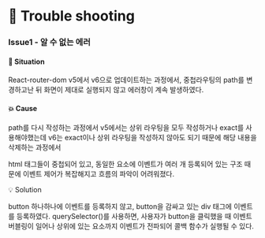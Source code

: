 # 👾 Trouble shooting
### Issue1 - 알 수 없는 에러
#### 🚨 Situation
React-router-dom v5에서 v6으로 업데이트하는 과정에서, 중첩라우팅의 path를 변경하고난 뒤 화면이 제대로 실행되지 않고 에러창이 계속 발생하였다.
#### 💥 Cause
path를 다시 작성하는 과정에서 v5에서는 상위 라우팅을 모두 작성하거나 exact를 사용해야했는데 v6는 exact이나 상위 라우팅을 작성하지 않아도 되기 때문에 해당 내용을 삭제하는 과정에서 

html 태그들이 중첩되어 있고, 동일한 요소에 이벤트가 여러 개 등록되어 있는 구조 때문에 이벤트 제어가 복잡해지고 흐름의 파악이 어려워졌다.

💡 Solution

button 하나하나에 이벤트를 등록하지 않고, button을 감싸고 있는 div 태그에 이벤트를 등록하였다. querySelector()를 사용하면, 사용자가 button을 클릭했을 때 이벤트 버블링이 일어나 상위에 있는 요소까지 이벤트가 전파되어 콜백 함수가 실행될 수 있다.


